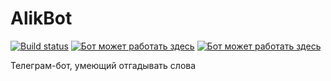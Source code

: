 # AlikBot
[![Build status](https://ci.appveyor.com/api/projects/status/oirmbjrb8e2c0noo?svg=true)](https://ci.appveyor.com/project/prekel/alikbot) [![Бот может работать здесь](https://img.shields.io/badge/Telegram-AlikBot-blue.svg)](http://t.me/alikbot) [![Бот может работать здесь](https://img.shields.io/badge/Telegram-NewAlikBot-lightgrey.svg)](http://t.me/newalikbot)

Телеграм-бот, умеющий отгадывать слова
